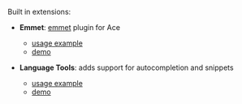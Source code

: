 Built in extensions:

+ **Emmet**: [emmet](https://github.com/emmetio/emmet) plugin for Ace 
  - [usage example](https://github.com/ajaxorg/ace/blob/master/demo/emmet.html#L26-L40)
  - [demo](http://ace.c9.io/demo/emmet.html)

+ **Language Tools**: adds support for autocompletion and snippets
  - [usage example](https://github.com/ajaxorg/ace/blob/master/demo/autocompletion.html)
  - [demo](http://ace.c9.io/demo/autocompletion.html)